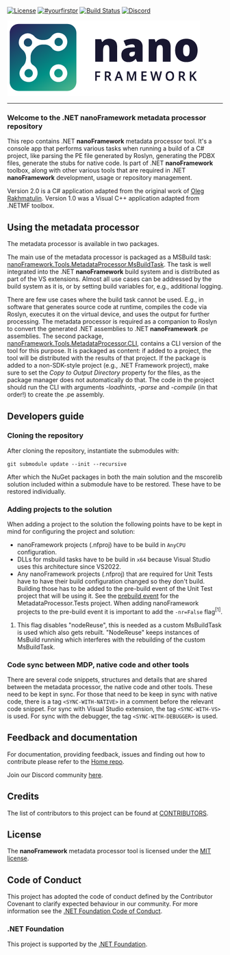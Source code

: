 [![License](https://img.shields.io/badge/License-MIT-blue.svg)](https://opensource.org/licenses/MIT) [![#yourfirstpr](https://img.shields.io/badge/first--timers--only-friendly-blue.svg)](https://github.com/nanoframework/Home/blob/main/CONTRIBUTING.md) [![Build Status](https://dev.azure.com/nanoframework/metadata-processor/_apis/build/status/nanoframework.metadata-processor?branchName=develop)](https://dev.azure.com/nanoframework/metadata-processor/_build/latest?definitionId=43&branchName=develop) [![Discord](https://img.shields.io/discord/478725473862549535.svg)](https://discord.gg/gCyBu8T)

![nanoFramework logo](https://raw.githubusercontent.com/nanoframework/Home/main/resources/logo/nanoFramework-repo-logo.png)

-----

### Welcome to the .NET **nanoFramework** metadata processor repository

This repo contains .NET **nanoFramework** metadata processor tool.
It's a console app that performs various tasks when running a build of a C# project, like parsing the PE file generated by Roslyn, generating the PDBX files, generate the stubs for native code.
Is part of .NET **nanoFramework** toolbox, along with other various tools that are required in .NET **nanoFramework** development, usage or repository management.

Version 2.0 is a C# application adapted from the original work of [Oleg Rakhmatulin](https://github.com/OlegRa).
Version 1.0 was a Visual C++ application adapted from .NETMF toolbox.

## Using the metadata processor

The metadata processor is available in two packages.

The main use of the metadata processor is packaged as a MSBuild task: [nanoFramework.Tools.MetadataProcessor.MsBuildTask](https://www.nuget.org/packages/nanoFramework.Tools.MetadataProcessor.MsBuildTask). The task is well integrated into the .NET **nanoFramework** build system and is distributed as part of the VS extensions. Almost all use cases can be addressed by the build system as it is, or by setting build variables for, e.g., additional logging.

There are few use cases where the build task cannot be used. E.g., in software that generates source code at runtime, compiles the code via Roslyn, executes it on the virtual device, and uses the output for further processing. The metadata processor is required as a companion to Roslyn to convert the generated .NET assemblies to .NET **nanoFramework** .pe assemblies. The second package, [nanoFramework.Tools.MetadataProcessor.CLI](https://www.nuget.org/packages/nanoFramework.Tools.MetadataProcessor.CLI), contains a CLI version of the tool for this purpose. It is packaged as content: if added to a project, the tool will be distributed with the results of that project. If the package is added to a non-SDK-style project (e.g., .NET Framework project), make sure to set the *Copy to Output Directory* property for the files, as the package manager does not automatically do that. The code in the project should run the CLI with arguments *-loadhints*, *-parse* and *-compile* (in that order!) to create the .pe assembly.

## Developers guide

### Cloning the repository

After cloning the repository, instantiate the submodules with:

```shell
git submodule update --init --recursive
```

After which the NuGet packages in both the main solution and the mscorelib solution included within a submodule have to be restored. These have to be restored individually.

### Adding projects to the solution

When adding a project to the solution the following points have to be kept in mind for configuring the project and solution:

- nanoFramework projects (.nfproj) have to be build in `AnyCPU` configuration.
- DLLs for msbuild tasks have to be build in `x64` because Visual Studio uses this architecture since VS2022.
- Any nanoFramework projects (.nfproj) that are required for Unit Tests have to have their build configuration changed so they don't build. Building those has to be added to the pre-build event of the Unit Test project that will be using it. See the [prebuild event](https://github.com/nanoframework/metadata-processor/blob/bcb82f6c9153cdc3863abf6fcc5b589437408b28/MetadataProcessor.Tests/MetadataProcessor.Tests.csproj#L118-L128) for the MetadataProcessor.Tests project. When adding nanoFramework projects to the pre-build event it is important to add the `-nr=False` flag<sup>[1]</sup>.

1. This flag disables "nodeReuse", this is needed as a custom MsBuildTask is used which also gets rebuilt. "NodeReuse" keeps instances of MsBuild running which interferes with the rebuilding of the custom MsBuildTask.

### Code sync between MDP, native code and other tools

There are several code snippets, structures and details that are shared between the metadata processor, the native code and other tools. These need to be kept in sync.
For those that need to be keep in sync with native code, there is a tag `<SYNC-WITH-NATIVE>` in a comment before the relevant code snippet.
For sync with Visual Studio extension, the tag `<SYNC-WITH-VS>` is used.
For sync with the debugger, the tag `<SYNC-WITH-DEBUGGER>` is used.


## Feedback and documentation

For documentation, providing feedback, issues and finding out how to contribute please refer to the [Home repo](https://github.com/nanoframework/Home).

Join our Discord community [here](https://discord.gg/gCyBu8T).

## Credits

The list of contributors to this project can be found at [CONTRIBUTORS](https://github.com/nanoframework/Home/blob/main/CONTRIBUTORS.md).

## License

The **nanoFramework** metadata processor tool is licensed under the [MIT license](LICENSE.md).

## Code of Conduct

This project has adopted the code of conduct defined by the Contributor Covenant to clarify expected behaviour in our community.
For more information see the [.NET Foundation Code of Conduct](https://dotnetfoundation.org/code-of-conduct).

### .NET Foundation

This project is supported by the [.NET Foundation](https://dotnetfoundation.org).

